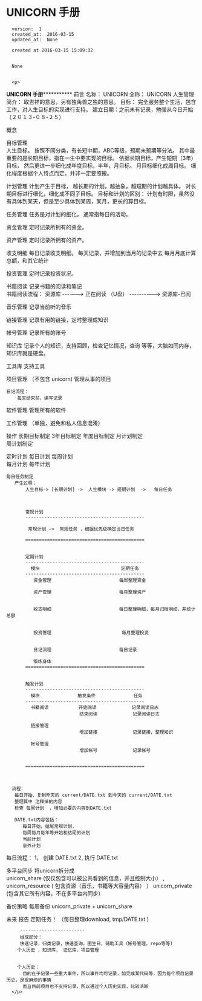 
  # UNICORN 手册

      version:  1
      created_at:  2016-03-15
      updated_at:  None

      created at 2016-03-15 15:09:32 


      None


      <p>
      
******************************UNICORN 手册*****************************************
前言
   名称：  UNICORN
   全称：  UNICORN 人生管理
   简介：  取吉祥的意思，另有独角兽之独的意思。
   目标：  完全服务整个生活，包含工作，对人生目标的实现进行支持。
   建立日期：之前未有记录，勉强从今日开始（２０１３-０８-２５）


概念

  目标管理  
     人生目标。 按照不同分类，有长短中期，ABC等级，预期未预期等分法。
     其中最重要的是长期目标，指在一生中要实现的目标。
     依据长期目标，产生短期（3年）目标， 然后更进一步细化成年度目标，半年，月目标。
     月目标细化成周目标。
     细化程度根据个人特点而定，并非一定要照搬。
  
  计划管理 
     计划产生于目标， 越长期的计划，越抽象，越短期的计划越具体。
     对长期目标进行细化，细化成不同子目标。
     目标和计划的区别：  计划有时限，虽然没有具体到某天，但是至少具体到某周，某月，更长的算目标。
  

  任务管理
     任务是对计划的细化， 通常指每日的活动。 
   
  资金管理
     定时记录所拥有的资金。     

  资产管理
     定时记录所拥有的资产。

  收支明细
     每日记录收支明细。
     每天记录，并增加到当月的记录中去
     每月月底计算总额，和其它统计

  投资管理
     定时记录投资状况。
    
  书籍阅读
     记录书籍的阅读和笔记      
         书籍阅读流程：
        资源库 ------>  正在阅读 （U盘）    ----------> 资源库-已阅

  音乐管理
     记录当前听的音乐
     
  链接管理
     记录有用的链接，定时整理成知识

  帐号管理
     记录所有的账号

  知识库
     记录个人的知识，支持回顾，检查记忆情况，查询 等等，大脑如同内存， 知识库就是硬盘。

  工具库
     支持工具
     
  项目管理 （不包含 unicorn)
      管理从事的项目
 
    日记流程： 
        每天结束前，编写记录

  软件管理
      管理所有的软件

   工作管理 （单独，避免和私人信息混淆）
   
   
   
操作
   长期目标制定
      3年目标制定
        年度目标制定
           月计划制定  
             周计划制定
           
   定时计划
      每日计划
      每周计划    
      每月计划
      每年计划

    每日任务制定
       产生过程：
           人生目标-> [长期计划] ->  人生模块 -> 短期计划  ->   每日任务
           
           

           常规计划
           --------------------------------------------
           
            常规计划 ->  常规任务 ，根据优先级确定当日任务
          
           ============================================
                       
            
           定期计划
           --------------------------------------------
             模块                              定期任务 
           --------------------------------------------           
              资金管理                         每周整理资金
              
              资产管理                         每月整理资产
              
              
              收支明细                         每日整理明细，每月归档明细，并统计总额
              
              
              投资管理                          每月整理投资
              

              日记流程                         每日记录
              
              锻炼身体
           ============================================
           
           
           触发计划
           --------------------------------------------
             模块              触发条件              任务 
           --------------------------------------------
             书籍阅读           开始阅读             记录阅读日志
                               结束阅读             记录阅读日志
                               
             链接管理
                               增加链接             记录链接，整理知识
                               
             帐号管理
                               增加帐号             记录帐号
            
           
           ============================================
               
    
    
      流程:
       每日开始，复制昨天的 current/DATE.txt 到今天的 current/DATE.txt
       整理其中 注释掉的内容
       检查 每周计划  ，增加必要的内容到DATE.txt
       
       DATE.txt内容包括：
          每日开始，结尾常规计划，
          每周每月每年等开始和结尾的计划
          当前计划
          意外计划


   每日流程：
     1， 创建 DATE.txt
     2,  执行 DATE.txt
     

   多平台同步
      将unicorn拆分成  
         unicorn_share (仅仅包含可以被公共看到的信息，并且控制大小） ,
         unicorn_resource ( 包含资源（音乐，书籍等大容量内容） ）
         unicorn_private  (包含其它所有内容，不在多平台内同步）
         
   备份策略
        每周备份 unicorn_private + unicorn_share

   
未来
  报告 
   定期任务！ （每日整理download, tmp/DATE.txt )







         ------------------------
         组成部分：
         快速记录，归类记录，快速查询，图生日，辅助工具（帐号管理，repo等等)
        个人历史 ，知识库， 记忆库，项目管理
        

        个人历史：
          目的在于记录一些重大事件，所以事件均可记录，如完成某代码等，因为每个项目记录历史，是很麻烦的事情
          而且目前项目也不支持记录，所以通过个人历史实现，比较清晰
      </p>

  